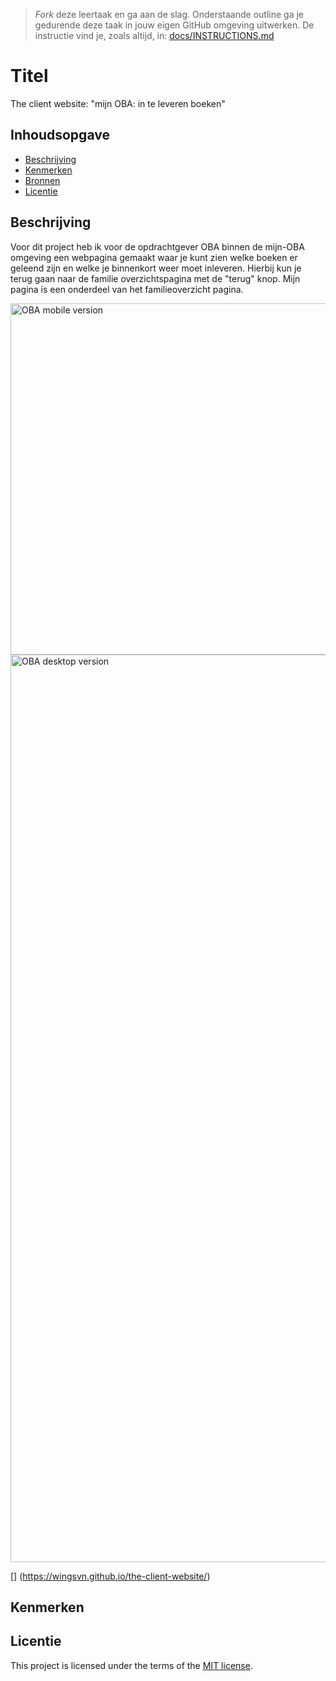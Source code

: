 > _Fork_ deze leertaak en ga aan de slag. Onderstaande outline ga je gedurende deze taak in jouw eigen GitHub omgeving uitwerken. De instructie vind je, zoals altijd, in: [docs/INSTRUCTIONS.md](docs/INSTRUCTIONS.md)

# Titel
The client website: "mijn OBA: in te leveren boeken"

## Inhoudsopgave

  * [Beschrijving](#beschrijving)
  * [Kenmerken](#kenmerken)
  * [Bronnen](#bronnen)
  * [Licentie](#licentie)

## Beschrijving
Voor dit project heb ik voor de opdrachtgever OBA binnen de mijn-OBA omgeving een webpagina gemaakt waar je kunt zien welke boeken er geleend zijn en welke je binnenkort weer moet inleveren. Hierbij kun je terug gaan naar de familie overzichtspagina met de "terug" knop. Mijn pagina is een onderdeel van het familieoverzicht pagina. 

<img width="562" alt="OBA mobile version" src="https://github.com/wingsvn/the-client-website/assets/144009709/b248add9-e0bc-4aaa-a04b-29ddf2616d88">

<img width="1452" alt="OBA desktop version" src="https://github.com/wingsvn/the-client-website/assets/144009709/70951250-5ec7-49e9-9697-53d247d8bde5">

[<!-- Voeg een link toe naar Github Pages 🌐-->]
(https://wingsvn.github.io/the-client-website/)

## Kenmerken
<!-- Bij Kenmerken staat welke technieken zijn gebruikt en hoe. Wat is de HTML structuur? Wat zijn de belangrijkste dingen in CSS? Wat is er met Javascript gedaan en hoe? Misschien heb je een framwork of library gebruikt? -->





## Licentie

This project is licensed under the terms of the [MIT license](./LICENSE).
